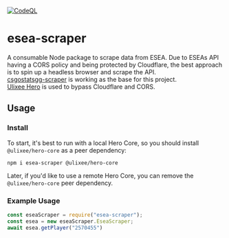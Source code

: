 [![CodeQL](https://github.com/Apina-32/esea-scraper/actions/workflows/codeql.yml/badge.svg)](https://github.com/Apina-32/esea-scraper/actions/workflows/codeql.yml)
# esea-scraper

A consumable Node package to scrape data from ESEA.
Due to ESEAs API having a CORS policy and being protected by Cloudflare, the best approach is to spin up a headless 
browser and scrape the API.  
[csgostatsgg-scraper](https://www.npmjs.com/package/csgostatsgg-scraper) is working as the base for this project.  
[Ulixee Hero](https://ulixee.org/docs/hero) is used to bypass Cloudflare and CORS.

## Usage

### Install

To start, it's best to run with a local Hero Core, so you should install `@ulixee/hero-core` as a peer dependency:

```shell
npm i esea-scraper @ulixee/hero-core
```

Later, if you'd like to use a remote Hero Core, you can remove the `@ulixee/hero-core` peer dependency.

### Example Usage

```js
const eseaScraper = require("esea-scraper");
const esea = new eseaScraper.EseaScraper;
await esea.getPlayer("2570455")
```
